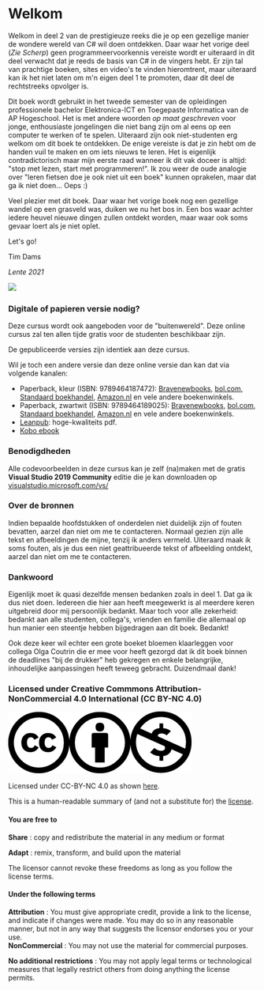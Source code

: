 
# Welkom

Welkom in deel 2 van de prestigieuze reeks die je op een gezellige manier de wondere wereld van C# wil doen ontdekken. Daar waar het vorige deel (*Zie Scherp*) geen programmeervoorkennis vereiste wordt er uiteraard in dit deel verwacht dat je reeds de basis van C# in de vingers hebt. Er zijn tal van prachtige boeken, sites en video's te vinden hieromtrent, maar uiteraard kan ik het niet laten om m'n eigen deel 1 te promoten, daar dit deel de rechtstreeks opvolger is. 

Dit boek wordt gebruikt in het tweede semester van de opleidingen professionele bachelor Elektronica-ICT en Toegepaste Informatica van de AP Hogeschool. Het is met andere woorden *op maat geschreven* voor jonge, enthousiaste jongelingen die niet bang zijn om al eens op een computer te werken of te spelen. Uiteraard zijn ook niet-studenten erg welkom om dit boek te ontdekken. De enige vereiste is dat je zin hebt om de handen vuil te maken en om iets nieuws te leren. Het is eigenlijk contradictorisch maar mijn eerste raad wanneer ik dit vak doceer is altijd: "stop met lezen, start met programmeren!". Ik zou weer de oude analogie over "leren fietsen doe je ook niet uit een boek" kunnen oprakelen, maar dat ga ik niet doen... Oeps :)

Veel plezier met dit boek. Daar waar het vorige boek nog een gezellige wandel op een grasveld was, duiken we nu het bos in. Een bos waar achter iedere heuvel nieuwe dingen zullen ontdekt worden, maar waar ook soms gevaar loert als je niet oplet.

Let's go!

Tim Dams

*Lente 2021*

![](../assets/oopquesttitel.png)



### Digitale of papieren versie nodig?
Deze cursus wordt ook aangeboden voor de "buitenwereld". Deze online cursus zal ten allen tijde gratis voor de studenten beschikbaar zijn. 

De gepubliceerde versies zijn identiek aan deze cursus.

Wil je toch een andere versie dan deze online versie dan kan dat via volgende kanalen:

* Paperback, kleur (ISBN: 9789464187472): [Bravenewbooks](https://www.bravenewbooks.nl/shop/index.php/catalog/product/view/id/549818/s/zie-scherper-object-georienteerd-programmeren-met-c-voor-gevorderden-enthousiastelingen-en-geeks-251354-www-bravenewbooks-nl/), [bol.com](https://www.bol.com/nl/p/zie-scherper/9300000026086462/?bltgh=nsseNOugjId3hmjW9QNGgQ.2_5.10.ProductTitle), [Standaard boekhandel](https://www.standaardboekhandel.be/p/zie-scherper-9789464187472), [Amazon.nl](https://www.amazon.nl/Zie-Scherper-geori%C3%ABnteerd-programmeren-enthousiastelingen/dp/9464187476/ref=sr_1_2?__mk_nl_NL=%C3%85M%C3%85%C5%BD%C3%95%C3%91&dchild=1&keywords=zie+scherper&qid=1613116194&sr=8-2) en vele andere boekenwinkels.
* Paperback, zwartwit (ISBN: 9789464189025): [Bravenewbooks](https://www.bravenewbooks.nl/shop/index.php/catalog/product/view/id/549822/s/zie-scherper-object-georienteerd-programmeren-met-c-voor-gevorderden-enthousiastelingen-en-geeks-zwartwit-editie-253612-www-bravenewbooks-nl/), [bol.com](https://www.bol.com/nl/p/zie-scherper/9300000026086473/?bltgh=nsseNOugjId3hmjW9QNGgQ.2_5.8.ProductTitle), [Standaard boekhandel](https://www.standaardboekhandel.be/p/zie-scherper-9789464189025), [Amazon.nl](https://www.amazon.nl/Zie-Scherper-geori%C3%ABnteerd-programmeren-enthousiastelingen/dp/9464189029/ref=sr_1_1?__mk_nl_NL=%C3%85M%C3%85%C5%BD%C3%95%C3%91&dchild=1&keywords=zie+scherper&qid=1613116194&sr=8-1) en vele andere boekenwinkels.
* [Leanpub](http://leanpub.com/ziescherper/): hoge-kwaliteits pdf. 
* [Kobo ebook](https://www.kobo.com/be/nl/ebook/zie-scherper)


### Benodigdheden

Alle codevoorbeelden in deze cursus kan je zelf (na)maken met de gratis  **Visual Studio 2019 Community** editie die je kan downloaden op [visualstudio.microsoft.com/vs/](https://visualstudio.microsoft.com/vs/)

### Over de bronnen

Indien bepaalde hoofdstukken of onderdelen niet duidelijk zijn of fouten bevatten, aarzel dan niet om me te contacteren. Normaal gezien zijn alle tekst en afbeeldingen de mijne, tenzij ik anders vermeld. Uiteraard maak ik soms fouten, als je dus een niet geattribueerde tekst of afbeelding ontdekt, aarzel dan niet om me te contacteren. 

### Dankwoord

Eigenlijk moet ik quasi dezelfde mensen bedanken zoals in deel 1. Dat ga ik dus niet doen. Iedereen die hier aan heeft meegewerkt is al meerdere keren uitgebreid door mij persoonlijk bedankt. Maar toch voor alle zekerheid: bedankt aan alle studenten, collega's, vrienden en familie die allemaal op hun manier een steentje hebben bijgedragen aan dit boek. Bedankt!

Ook deze keer wil echter een grote boeket bloemen klaarleggen voor collega Olga Coutrin die er mee voor heeft gezorgd dat ik dit boek binnen de deadlines "bij de drukker" heb gekregen en enkele belangrijke, inhoudelijke aanpassingen heeft teweeg gebracht. Duizendmaal dank! 




### Licensed under Creative Commmons Attribution-NonCommercial 4.0 International \(CC BY-NC 4.0\)

![Licenicon](/assets/ccicon.png)![Licenicon](/assets/ccat.png)![Licenicon](/assets/ccnc.png)

Licensed under CC-BY-NC 4.0 as shown [here](LICENSE.MD).

This is a human-readable summary of \(and not a substitute for\) the [license](LICENSE.MD).

#### You are free to

**Share** : copy and redistribute the material in any medium or format

**Adapt** : remix, transform, and build upon the material

The licensor cannot revoke these freedoms as long as you follow the license terms.

#### Under the following terms

**Attribution** : You must give appropriate credit, provide a link to the license, and indicate if changes were made. You may do so in any reasonable manner, but not in any way that suggests the licensor endorses you or your use.  
**NonCommercial** : You may not use the material for commercial purposes.

**No additional restrictions** : You may not apply legal terms or technological measures that legally restrict others from doing anything the license permits.
